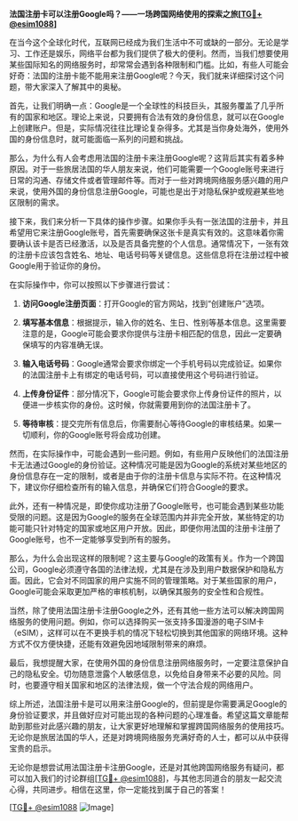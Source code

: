 **法国注册卡可以注册Google吗？——一场跨国网络使用的探索之旅[[TG💪+ @esim1088](https://t.me/s/esim1088)]**

在当今这个全球化时代，互联网已经成为我们生活中不可或缺的一部分。无论是学习、工作还是娱乐，网络平台都为我们提供了极大的便利。然而，当我们想要使用某些国际知名的网络服务时，却常常会遇到各种限制和门槛。比如，有些人可能会好奇：法国的注册卡能不能用来注册Google呢？今天，我们就来详细探讨这个问题，带大家深入了解其中的奥秘。

首先，让我们明确一点：Google是一个全球性的科技巨头，其服务覆盖了几乎所有的国家和地区。理论上来说，只要拥有合法有效的身份信息，就可以在Google上创建账户。但是，实际情况往往比理论复杂得多。尤其是当你身处海外，使用外国的身份信息时，就可能面临一系列的问题和挑战。

那么，为什么有人会考虑用法国的注册卡来注册Google呢？这背后其实有着多种原因。对于一些旅居法国的华人朋友来说，他们可能需要一个Google账号来进行日常的沟通、存储文件或者管理邮件等。而对于一些对跨境网络服务感兴趣的用户来说，使用外国的身份信息注册Google，可能也是出于对隐私保护或规避某些地区限制的需求。

接下来，我们来分析一下具体的操作步骤。如果你手头有一张法国的注册卡，并且希望用它来注册Google账号，首先需要确保这张卡是真实有效的。这意味着你需要确认该卡是否已经激活，以及是否具备完整的个人信息。通常情况下，一张有效的注册卡应该包含姓名、地址、电话号码等关键信息。这些信息将在注册过程中被Google用于验证你的身份。

在实际操作中，你可以按照以下步骤进行尝试：

1. **访问Google注册页面**：打开Google的官方网站，找到“创建账户”选项。
   
2. **填写基本信息**：根据提示，输入你的姓名、生日、性别等基本信息。这里需要注意的是，Google可能会要求你提供与注册卡相匹配的信息，因此一定要确保填写的内容准确无误。

3. **输入电话号码**：Google通常会要求你绑定一个手机号码以完成验证。如果你的法国注册卡上有绑定的电话号码，可以直接使用这个号码进行验证。

4. **上传身份证件**：部分情况下，Google可能会要求你上传身份证件的照片，以便进一步核实你的身份。这时候，你就需要用到你的法国注册卡了。

5. **等待审核**：提交完所有信息后，你需要耐心等待Google的审核结果。如果一切顺利，你的Google账号将会成功创建。

然而，在实际操作中，可能会遇到一些问题。例如，有些用户反映他们的法国注册卡无法通过Google的身份验证。这种情况可能是因为Google的系统对某些地区的身份信息存在一定的限制，或者是由于你的注册卡信息与实际不符。在这种情况下，建议你仔细检查所有的输入信息，并确保它们符合Google的要求。

此外，还有一种情况是，即使你成功注册了Google账号，也可能会遇到某些功能受限的问题。这是因为Google的服务在全球范围内并非完全开放，某些特定的功能可能只针对特定的国家或地区用户开放。因此，即便你用法国的注册卡注册了Google账号，也不一定能够享受到所有的服务。

那么，为什么会出现这样的限制呢？这主要与Google的政策有关。作为一个跨国公司，Google必须遵守各国的法律法规，尤其是在涉及到用户数据保护和隐私方面。因此，它会对不同国家的用户实施不同的管理策略。对于某些国家的用户，Google可能会采取更加严格的审核机制，以确保其服务的安全性和合规性。

当然，除了使用法国注册卡注册Google之外，还有其他一些方法可以解决跨国网络服务的使用问题。例如，你可以选择购买一张支持多国漫游的电子SIM卡（eSIM），这样可以在不更换手机的情况下轻松切换到其他国家的网络环境。这种方式不仅方便快捷，还能有效避免因地域限制带来的麻烦。

最后，我想提醒大家，在使用外国的身份信息注册网络服务时，一定要注意保护自己的隐私安全。切勿随意泄露个人敏感信息，以免给自身带来不必要的风险。同时，也要遵守相关国家和地区的法律法规，做一个守法合规的网络用户。

综上所述，法国注册卡是可以用来注册Google的，但前提是你需要满足Google的身份验证要求，并且做好应对可能出现的各种问题的心理准备。希望这篇文章能帮助到那些对此感兴趣的朋友，让大家更好地理解和掌握跨国网络服务的使用技巧。无论你是旅居法国的华人，还是对跨境网络服务充满好奇的人士，都可以从中获得宝贵的启示。

无论你是想尝试用法国注册卡注册Google，还是对其他跨国网络服务有疑问，都可以加入我们的讨论群组[[TG💪+ @esim1088](https://t.me/s/esim1088)]，与其他志同道合的朋友一起交流心得，共同进步。相信在这里，你一定能找到属于自己的答案！

[[TG💪+ @esim1088](https://t.me/s/esim1088) ![Image](https://i.postimg.cc/4NQfJmqS/Snipaste-2025-05-13-00-14-12.png)]
